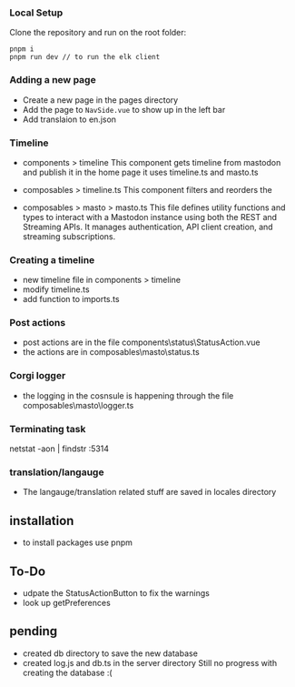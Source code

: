 ### Local Setup

Clone the repository and run on the root folder:

```
pnpm i
pnpm run dev // to run the elk client
```

### Adding a new page
- Create a new page in the pages directory
- Add the page to `NavSide.vue` to show up in the left bar
- Add translaion to en.json

### Timeline
- components > timeline
This component gets timeline from mastodon and publish it in the home page it uses timeline.ts and masto.ts

- composables > timeline.ts
This component filters and reorders the

- composables > masto > masto.ts
This file defines utility functions and types to interact with a Mastodon instance using both the REST and Streaming APIs. It manages authentication, API client creation, and streaming subscriptions.

### Creating a timeline
- new timeline file in components > timeline
- modify timeline.ts
- add function to imports.ts

### Post actions
- post actions are in the file components\status\StatusAction.vue
- the actions are in composables\masto\status.ts

### Corgi logger
- the logging in the cosnsule is happening through the file composables\masto\logger.ts

### Terminating task
netstat -aon | findstr :5314

### translation/langauge
- The langauge/translation related stuff are saved in locales directory

## installation
- to install packages use pnpm

## To-Do
- udpate the StatusActionButton to fix the warnings
- look up getPreferences

## pending
 - created db directory to save the new database
 - created log.js and db.ts in the server directory
 Still no progress with creating the database :(
